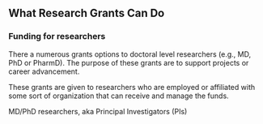 <h2>What Research Grants Can Do</h2>
<h3>Funding for researchers</h3>
    <p>There a numerous grants options to doctoral level researchers (e.g., MD, PhD or PharmD). The purpose of these grants are to support projects or career advancement. 
    <p>These grants are given to researchers who are employed or affiliated with some sort of organization that can receive and manage the funds.</p>   MD/PhD researchers, aka Principal Investigators (PIs)</p>
</div>